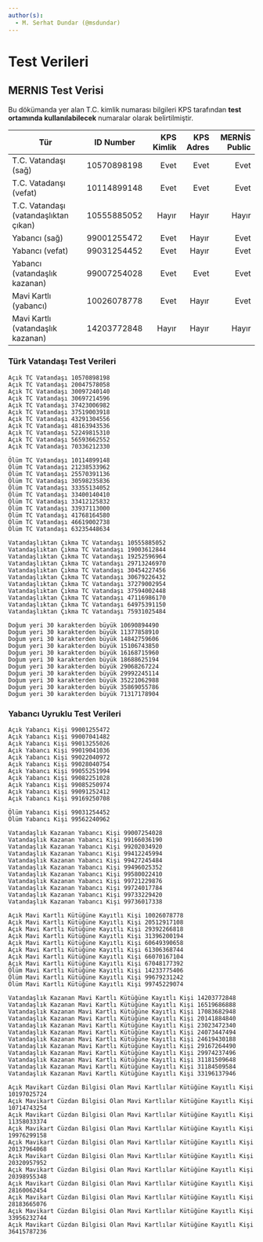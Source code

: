 ```yaml
---
author(s):
  - M. Serhat Dundar (@msdundar)
---
```


Test Verileri
=============

MERNIS Test Verisi
------------------

Bu dökümanda yer alan T.C. kimlik numarası bilgileri KPS tarafından **test ortamında kullanılabilecek** numaralar olarak
belirtilmiştir.

| Tür                                   |  ID Number  | KPS Kimlik | KPS Adres | MERNİS Public |
| ------------------------------------- | :---------: | ---------: | --------: | ------------: |
| T.C. Vatandaşı (sağ)                  | 10570898198 |       Evet |      Evet |          Evet |
| T.C. Vatadanşı (vefat)                | 10114899148 |       Evet |      Evet |          Evet |
| T.C. Vatandaşı (vatandaşlıktan çıkan) | 10555885052 |      Hayır |     Hayır |         Hayır |
| Yabancı (sağ)                         | 99001255472 |       Evet |     Hayır |          Evet |
| Yabancı (vefat)                       | 99031254452 |       Evet |     Hayır |          Evet |
| Yabancı (vatandaşlık kazanan)         | 99007254028 |       Evet |      Evet |          Evet |
| Mavi Kartlı (yabancı)                 | 10026078778 |       Evet |     Hayır |          Evet |
| Mavi Kartlı (vatandaşlık kazanan)     | 14203772848 |      Hayır |     Hayır |         Hayır |

### Türk Vatandaşı Test Verileri

    Açık TC Vatandaşı 10570898198
    Açık TC Vatandaşı 20047578058
    Açık TC Vatandaşı 30097240140
    Açık TC Vatandaşı 30697214596
    Açık TC Vatandaşı 37423006982
    Açık TC Vatandaşı 37519003918
    Açık TC Vatandaşı 43291304556
    Açık TC Vatandaşı 48163943536
    Açık TC Vatandaşı 52249815310
    Açık TC Vatandaşı 56593662552
    Açık TC Vatandaşı 70336212330

    Ölüm TC Vatandaşı 10114899148
    Ölüm TC Vatandaşı 21238533962
    Ölüm TC Vatandaşı 25570391136
    Ölüm TC Vatandaşı 30598235836
    Ölüm TC Vatandaşı 33355134052
    Ölüm TC Vatandaşı 33400140410
    Ölüm TC Vatandaşı 33412125832
    Ölüm TC Vatandaşı 33937113000
    Ölüm TC Vatandaşı 41768164580
    Ölüm TC Vatandaşı 46619002738
    Ölüm TC Vatandaşı 63235448634

    Vatandaşlıktan Çıkma TC Vatandaşı 10555885052
    Vatandaşlıktan Çıkma TC Vatandaşı 19003612844
    Vatandaşlıktan Çıkma TC Vatandaşı 19252596964
    Vatandaşlıktan Çıkma TC Vatandaşı 29713246970
    Vatandaşlıktan Çıkma TC Vatandaşı 30454227456
    Vatandaşlıktan Çıkma TC Vatandaşı 30679226432
    Vatandaşlıktan Çıkma TC Vatandaşı 37279002954
    Vatandaşlıktan Çıkma TC Vatandaşı 37594002448
    Vatandaşlıktan Çıkma TC Vatandaşı 47116986170
    Vatandaşlıktan Çıkma TC Vatandaşı 64975391150
    Vatandaşlıktan Çıkma TC Vatandaşı 75931025484

    Doğum yeri 30 karakterden büyük 10690894490
    Doğum yeri 30 karakterden büyük 11377858910
    Doğum yeri 30 karakterden büyük 14842759606
    Doğum yeri 30 karakterden büyük 15106743850
    Doğum yeri 30 karakterden büyük 16168715960
    Doğum yeri 30 karakterden büyük 18688625194
    Doğum yeri 30 karakterden büyük 29068267224
    Doğum yeri 30 karakterden büyük 29992245114
    Doğum yeri 30 karakterden büyük 35221062988
    Doğum yeri 30 karakterden büyük 35869055786
    Doğum yeri 30 karakterden büyük 71317178904

### Yabancı Uyruklu Test Verileri

    Açık Yabancı Kişi 99001255472
    Açık Yabancı Kişi 99007041482
    Açık Yabancı Kişi 99013255026
    Açık Yabancı Kişi 99019041036
    Açık Yabancı Kişi 99022040972
    Açık Yabancı Kişi 99028040754
    Açık Yabancı Kişi 99055251994
    Açık Yabancı Kişi 99082251028
    Açık Yabancı Kişi 99085250974
    Açık Yabancı Kişi 99091252412
    Açık Yabancı Kişi 99169250708

    Ölüm Yabancı Kişi 99031254452
    Ölüm Yabancı Kişi 99562240962

    Vatandaşlık Kazanan Yabancı Kişi 99007254028
    Vatandaşlık Kazanan Yabancı Kişi 99166036190
    Vatandaşlık Kazanan Yabancı Kişi 99202034920
    Vatandaşlık Kazanan Yabancı Kişi 99412245994
    Vatandaşlık Kazanan Yabancı Kişi 99427245484
    Vatandaşlık Kazanan Yabancı Kişi 99496025352
    Vatandaşlık Kazanan Yabancı Kişi 99580022410
    Vatandaşlık Kazanan Yabancı Kişi 99721229876
    Vatandaşlık Kazanan Yabancı Kişi 99724017784
    Vatandaşlık Kazanan Yabancı Kişi 99733229420
    Vatandaşlık Kazanan Yabancı Kişi 99736017338

    Açık Mavi Kartlı Kütüğüne Kayıtlı Kişi 10026078778
    Açık Mavi Kartlı Kütüğüne Kayıtlı Kişi 20512917108
    Açık Mavi Kartlı Kütüğüne Kayıtlı Kişi 29392266818
    Açık Mavi Kartlı Kütüğüne Kayıtlı Kişi 31396200194
    Açık Mavi Kartlı Kütüğüne Kayıtlı Kişi 60649390658
    Açık Mavi Kartlı Kütüğüne Kayıtlı Kişi 61306368744
    Açık Mavi Kartlı Kütüğüne Kayıtlı Kişi 66070167104
    Açık Mavi Kartlı Kütüğüne Kayıtlı Kişi 67048177392
    Ölüm Mavi Kartlı Kütüğüne Kayıtlı Kişi 14233775406
    Ölüm Mavi Kartlı Kütüğüne Kayıtlı Kişi 99679231242
    Ölüm Mavi Kartlı Kütüğüne Kayıtlı Kişi 99745229074

    Vatandaşlık Kazanan Mavi Kartlı Kütüğüne Kayıtlı Kişi 14203772848
    Vatandaşlık Kazanan Mavi Kartlı Kütüğüne Kayıtlı Kişi 16519686888
    Vatandaşlık Kazanan Mavi Kartlı Kütüğüne Kayıtlı Kişi 17083682948
    Vatandaşlık Kazanan Mavi Kartlı Kütüğüne Kayıtlı Kişi 20141884840
    Vatandaşlık Kazanan Mavi Kartlı Kütüğüne Kayıtlı Kişi 23023472340
    Vatandaşlık Kazanan Mavi Kartlı Kütüğüne Kayıtlı Kişi 24073447494
    Vatandaşlık Kazanan Mavi Kartlı Kütüğüne Kayıtlı Kişi 24619430188
    Vatandaşlık Kazanan Mavi Kartlı Kütüğüne Kayıtlı Kişi 29167264490
    Vatandaşlık Kazanan Mavi Kartlı Kütüğüne Kayıtlı Kişi 29974237496
    Vatandaşlık Kazanan Mavi Kartlı Kütüğüne Kayıtlı Kişi 31181509648
    Vatandaşlık Kazanan Mavi Kartlı Kütüğüne Kayıtlı Kişi 31184509584
    Vatandaşlık Kazanan Mavi Kartlı Kütüğüne Kayıtlı Kişi 33196137946

    Açık Mavikart Cüzdan Bilgisi Olan Mavi Kartlılar Kütüğüne Kayıtlı Kişi 10197025724
    Açık Mavikart Cüzdan Bilgisi Olan Mavi Kartlılar Kütüğüne Kayıtlı Kişi 10714743254
    Açık Mavikart Cüzdan Bilgisi Olan Mavi Kartlılar Kütüğüne Kayıtlı Kişi 11358033374
    Açık Mavikart Cüzdan Bilgisi Olan Mavi Kartlılar Kütüğüne Kayıtlı Kişi 19976299158
    Açık Mavikart Cüzdan Bilgisi Olan Mavi Kartlılar Kütüğüne Kayıtlı Kişi 20137964068
    Açık Mavikart Cüzdan Bilgisi Olan Mavi Kartlılar Kütüğüne Kayıtlı Kişi 20320957952
    Açık Mavikart Cüzdan Bilgisi Olan Mavi Kartlılar Kütüğüne Kayıtlı Kişi 20398955348
    Açık Mavikart Cüzdan Bilgisi Olan Mavi Kartlılar Kütüğüne Kayıtlı Kişi 28160062454
    Açık Mavikart Cüzdan Bilgisi Olan Mavi Kartlılar Kütüğüne Kayıtlı Kişi 28183665076
    Açık Mavikart Cüzdan Bilgisi Olan Mavi Kartlılar Kütüğüne Kayıtlı Kişi 33956232744
    Açık Mavikart Cüzdan Bilgisi Olan Mavi Kartlılar Kütüğüne Kayıtlı Kişi 36415787236
